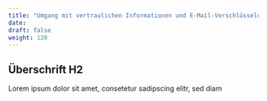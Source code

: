 ```yaml
---
title: "Umgang mit vertraulichen Informationen und E-Mail-Verschlüsselung"
date: 
draft: false
weight: 120
---
```


## Überschrift H2

Lorem ipsum dolor sit amet, consetetur sadipscing elitr, sed diam  